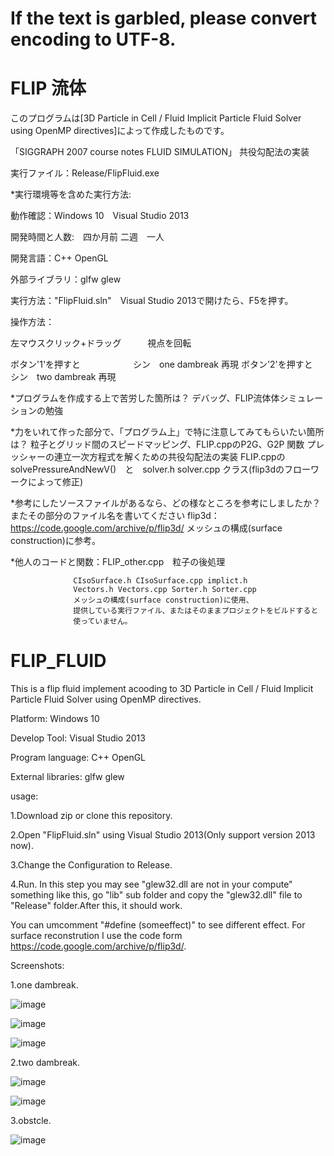 # If the text is garbled, please convert encoding to UTF-8.
# FLIP 流体
このプログラムは[3D Particle in Cell / Fluid Implicit Particle Fluid
Solver using OpenMP directives]によって作成したものです。

「SIGGRAPH 2007 course notes FLUID SIMULATION」 共役勾配法の実装


実行ファイル：Release/FlipFluid.exe

*実行環境等を含めた実行方法:

動作確認：Windows 10　Visual Studio 2013

開発時間と人数:　四か月前  二週　一人

開発言語：C++  OpenGL

外部ライブラリ：glfw glew

実行方法："FlipFluid.sln"　Visual Studio 2013で開けたら、F5を押す。

操作方法：

左マウスクリック+ドラッグ　　　視点を回転

ボタン'1'を押すと　　　　　　シン　one dambreak 再現
ボタン'2'を押すと　　　　　　シン　two dambreak 再現


*プログラムを作成する上で苦労した箇所は？
デバッグ、FLIP流体体シミュレーションの勉強

*力をいれて作った部分で、「プログラム上」で特に注意してみてもらいたい箇所は？
粒子とグリッド間のスピードマッピング、FLIP.cppのP2G、G2P 関数
プレッシャーの連立一次方程式を解くための共役勾配法の実装
FLIP.cppのsolvePressureAndNewV()　と　solver.h solver.cpp クラス(flip3dのフローワークによって修正)


*参考にしたソースファイルがあるなら、どの様なところを参考にしましたか？またその部分のファイル名を書いてください
flip3d：https://code.google.com/archive/p/flip3d/
メッシュの構成(surface construction)に参考。

*他人のコードと関数：FLIP_other.cpp　粒子の後処理

                  CIsoSurface.h CIsoSurface.cpp implict.h 
                  Vectors.h Vectors.cpp Sorter.h Sorter.cpp
                  メッシュの構成(surface construction)に使用、
                  提供している実行ファイル、またはそのままプロジェクトをビルドすると
                  使っていません。


# FLIP_FLUID
This is a flip fluid implement acooding to 3D Particle in Cell / Fluid Implicit Particle Fluid
Solver using OpenMP directives.

Platform:           Windows 10

Develop Tool:       Visual Studio 2013

Program language:   C++  OpenGL

External libraries: glfw glew

usage:

1.Download zip or clone this repository.

2.Open "FlipFluid.sln" using Visual Studio 2013(Only support version 2013 now).

3.Change the Configuration to Release.

4.Run.
In this step you may see "glew32.dll are not in your compute" something like this,
go "lib" sub folder and copy the "glew32.dll" file to "Release" folder.After this,
it should work.
  
You can umcomment "#define (someeffect)" to see different effect.
For surface reconstrution I use the code form https://code.google.com/archive/p/flip3d/.

Screenshots:

1.one dambreak.

![image](https://github.com/duoshengyu/FLIP_FLUID/blob/master/screenshots/1.png)

![image](https://github.com/duoshengyu/FLIP_FLUID/blob/master/screenshots/2.png)

![image](https://github.com/duoshengyu/FLIP_FLUID/blob/master/screenshots/3.png)

2.two dambreak.

![image](https://github.com/duoshengyu/FLIP_FLUID/blob/master/screenshots/4.png)

![image](https://github.com/duoshengyu/FLIP_FLUID/blob/master/screenshots/5.png)

3.obstcle.

![image](https://github.com/duoshengyu/FLIP_FLUID/blob/master/screenshots/6.png)